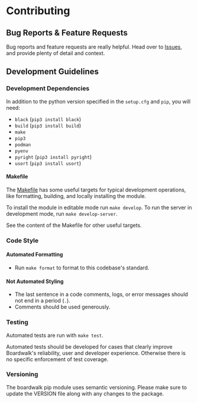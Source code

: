 # Contributing

## Bug Reports & Feature Requests
Bug reports and feature requests are really helpful. Head over to
[Issues](https://github.com/Backblaze/boardwalk/issues), and provide
plenty of detail and context.

## Development Guidelines

### Development Dependencies
In addition to the python version specified in the `setup.cfg` and `pip`, you
will need:

- `black` (`pip3 install black`)
- `build` (`pip3 install build`)
- `make`
- `pip3`
- `podman`
- `pyenv`
- `pyright` (`pip3 install pyright`)
- `usort` (`pip3 install usort`)

#### Makefile
The [Makefile](./Makefile) has some useful targets for typical development
operations, like formatting, building, and locally installing the module.

To install the module in editable mode run `make develop`.
To run the server in development mode, run `make develop-server`.

See the content of the Makefile for other useful targets.

### Code Style

#### Automated Formatting
- Run `make format` to format to this codebase's standard.

#### Not Automated Styling
- The last sentence in a code comments, logs, or error messages should not end
  in a period (`.`).
- Comments should be used generously.

### Testing
Automated tests are run with `make test`.

Automated tests should be developed for cases that clearly improve Boardwalk's
reliability, user and developer experience. Otherwise there is no specific
enforcement of test coverage.

### Versioning
The boardwalk pip module uses semantic versioning. Please make sure to update
the VERSION file along with any changes to the package.
